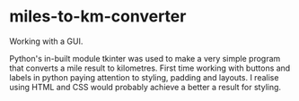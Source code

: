 # miles-to-km-converter

Working with a GUI. 

Python's in-built module tkinter was used to make a very simple program that converts a mile result to kilometres. First time working with 
buttons and labels in python paying attention to styling, padding and layouts. I realise using HTML and CSS would probably achieve a better a result for styling.
